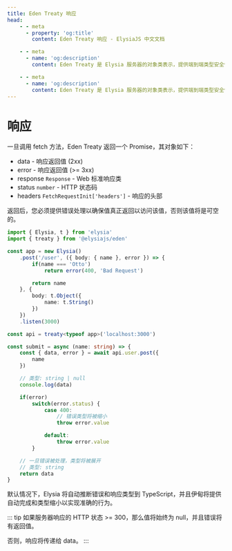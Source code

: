 ```yaml
---
title: Eden Treaty 响应
head:
    - - meta
      - property: 'og:title'
        content: Eden Treaty 响应 - ElysiaJS 中文文档

    - - meta
      - name: 'og:description'
        content: Eden Treaty 是 Elysia 服务器的对象类表示，提供端到端类型安全性，以及显著改善的开发者体验。使用伊甸，我们可以完全类型安全地从 Elysia 服务器获取 API，无需代码生成。

    - - meta
      - name: 'og:description'
        content: Eden Treaty 是 Elysia 服务器的对象类表示，提供端到端类型安全性，以及显著改善的开发者体验。使用伊甸，我们可以完全类型安全地从 Elysia 服务器获取 API，无需代码生成。
---
```


# 响应

一旦调用 fetch 方法，Eden Treaty 返回一个 Promise，其对象如下：
- data - 响应返回值 (2xx)
- error - 响应返回值 (>= 3xx)
- response `Response` - Web 标准响应类
- status `number` - HTTP 状态码
- headers `FetchRequestInit['headers']` - 响应的头部

返回后，您必须提供错误处理以确保值真正返回以访问该值，否则该值将是可空的。

```typescript twoslash
import { Elysia, t } from 'elysia'
import { treaty } from '@elysiajs/eden'

const app = new Elysia()
    .post('/user', ({ body: { name }, error }) => {
        if(name === 'Otto')
            return error(400, 'Bad Request')

        return name
    }, {
        body: t.Object({
            name: t.String()
        })
    })
    .listen(3000)

const api = treaty<typeof app>('localhost:3000')

const submit = async (name: string) => {
    const { data, error } = await api.user.post({
        name
    })

    // 类型: string | null
    console.log(data)

    if(error)
        switch(error.status) {
            case 400:
                // 错误类型将被缩小
                throw error.value

            default:
                throw error.value
        }

    // 一旦错误被处理，类型将被展开
    // 类型: string
    return data
}
```

默认情况下，Elysia 将自动推断错误和响应类型到 TypeScript，并且伊甸将提供自动完成和类型缩小以实现准确的行为。

::: tip
如果服务器响应的 HTTP 状态 >= 300，那么值将始终为 null，并且错误将有返回值。

否则，响应将传递给 data。
:::
